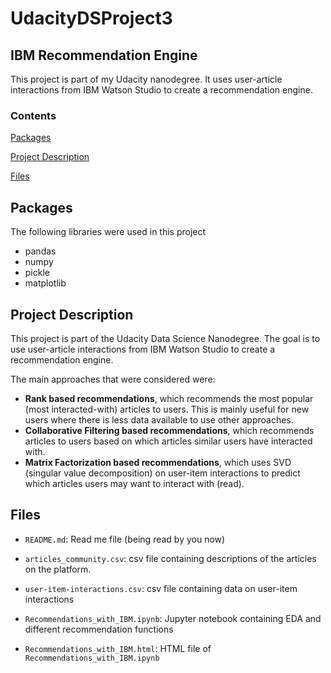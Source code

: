 # UdacityDSProject3

## IBM Recommendation Engine

This project is part of my Udacity nanodegree. It uses user-article interactions from IBM Watson Studio to create a recommendation engine.

### Contents

[Packages](#Packages)

[Project Description](#Description)

[Files](#Files)

## Packages <a name="Packages"></a>

The following libraries were used in this project

- pandas 
- numpy
- pickle
- matplotlib

## Project Description <a name="Description"></a>

This project is part of the Udacity Data Science Nanodegree. The goal is to use user-article interactions from IBM Watson Studio to create a recommendation engine.

The main approaches that were considered were:

- **Rank based recommendations**, which recommends the most popular (most interacted-with) articles to users. This is mainly useful for new users where there is less data available to use other approaches.
- **Collaborative Filtering based recommendations**, which recommends articles to users based on which articles similar users have interacted with.
- **Matrix Factorization based recommendations**, which uses SVD (singular value decomposition) on user-item interactions to predict which articles users may want to interact with (read).

## Files <a name="Files"></a>

- `README.md`: Read me file (being read by you now)

- `articles_community.csv`: csv file containing descriptions of the articles on the platform.
- `user-item-interactions.csv`: csv file containing data on user-item interactions

- `Recommendations_with_IBM.ipynb`: Jupyter notebook containing EDA and different recommendation functions
- `Recommendations_with_IBM.html`: HTML file of `Recommendations_with_IBM.ipynb`


